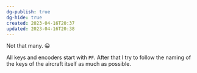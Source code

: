 ```yaml
---
dg-publish: true
dg-hide: true
created: 2023-04-16T20:37
updated: 2023-04-16T20:38
---
```

Not that many. 😀 

All keys and encoders start with `PF`. After that I try to follow the naming of the keys of the aircraft itself as much as possible.